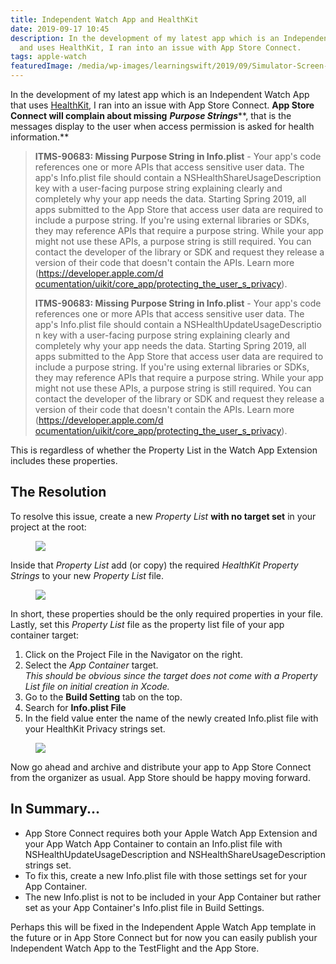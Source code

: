 ```yaml
---
title: Independent Watch App and HealthKit
date: 2019-09-17 10:45
description: In the development of my latest app which is an Independent Watch App
  and uses HealthKit, I ran into an issue with App Store Connect.
tags: apple-watch
featuredImage: /media/wp-images/learningswift/2019/09/Simulator-Screen-Shot-Apple-Watch-Series-5-40mm-2019-09-17-at-14.45.17.png
---
```

In the development of my latest app which is an Independent Watch App
that uses
[HealthKit](https://learningswift.brightdigit.com/healthkit-getting-started/),
I ran into an issue with App Store Connect. **App Store Connect will
complain about missing** ***Purpose Strings*****, that is the messages
display to the user when access permission is asked for health
information.**

> **ITMS-90683: Missing Purpose String in Info.plist** - Your app's code
> references one or more APIs that access sensitive user data. The app's
> Info.plist file should contain a NSHealthShareUsageDescription key
> with a user-facing purpose string explaining clearly and completely
> why your app needs the data. Starting Spring 2019, all apps submitted
> to the App Store that access user data are required to include a
> purpose string. If you're using external libraries or SDKs, they may
> reference APIs that require a purpose string. While your app might not
> use these APIs, a purpose string is still required. You can contact
> the developer of the library or SDK and request they release a version
> of their code that doesn't contain the APIs. Learn more
> ([https://developer.apple.com/d  
> ocumentation/uikit/core\_app/protecting\_the\_user\_s\_privacy](https://developer.apple.com/documentation/uikit/core_app/protecting_the_user_s_privacy)).
>
>   
> **ITMS-90683: Missing Purpose String in Info.plist** - Your app's code
> references one or more APIs that access sensitive user data. The app's
> Info.plist file should contain a NSHealthUpdateUsageDescriptio  
> n key with a user-facing purpose string explaining clearly and
> completely why your app needs the data. Starting Spring 2019, all apps
> submitted to the App Store that access user data are required to
> include a purpose string. If you're using external libraries or SDKs,
> they may reference APIs that require a purpose string. While your app
> might not use these APIs, a purpose string is still required. You can
> contact the developer of the library or SDK and request they release a
> version of their code that doesn't contain the APIs. Learn more
> ([https://developer.apple.com/d  
> ocumentation/uikit/core\_app/protecting\_the\_user\_s\_privacy](https://developer.apple.com/documentation/uikit/core_app/protecting_the_user_s_privacy)).

This is regardless of whether the Property List in the Watch App
Extension includes these properties.

## The Resolution

To resolve this issue, create a new *Property List* **with no target
set** in your project at the root:

<figure>
<img src="https://learningswift.brightdigit.com/wp-content/uploads/sites/2/2019/09/Screen-Shot-2019-09-17-at-2.25.49-PM.png" class="wp-image-667" />
</figure>

Inside that *Property List* add (or copy) the required *HealthKit
Property Strings* to your new *Property List* file.

<figure>
<img src="https://learningswift.brightdigit.com/wp-content/uploads/sites/2/2019/09/Screen-Shot-2019-09-17-at-2.27.48-PM.png" class="wp-image-668" />
</figure>

In short, these properties should be the only required properties in
your file. Lastly, set this *Property List* file as the property list
file of your app container target:

1.  Click on the Project File in the Navigator on the right.
2.  Select the *App Container* target.  
    *This should be obvious since the target does not come with a
    Property List file on initial creation in Xcode.*
3.  Go to the **Build Setting** tab on the top.
4.  Search for **Info.plist File**
5.  In the field value enter the name of the newly created Info.plist
    file with your HealthKit Privacy strings set.

<figure>
<img src="https://i1.wp.com/learningswift.brightdigit.com/wp-content/uploads/sites/2/2019/09/Screen-Shot-2019-09-17-at-2.32.21-PM.png?fit=640%2C325&amp;ssl=1" class="wp-image-669" />
</figure>

Now go ahead and archive and distribute your app to App Store Connect
from the organizer as usual. App Store should be happy moving forward.

## In Summary...

-   App Store Connect requires both your Apple Watch App Extension and
    your App Watch App Container to contain an Info.plist file with
    NSHealthUpdateUsageDescription and NSHealthShareUsageDescription
    strings set.
-   To fix this, create a new Info.plist file with those settings set
    for your App Container.
-   The new Info.plist is not to be included in your App Container but
    rather set as your App Container's Info.plist file in Build
    Settings.

Perhaps this will be fixed in the Independent Apple Watch App template
in the future or in App Store Connect but for now you can easily publish
your Independent Watch App to the TestFlight and the App Store.